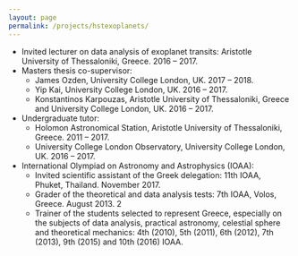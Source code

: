 ```yaml
---
layout: page
permalink: /projects/hstexoplanets/
---
```

* Invited lecturer on data analysis of exoplanet transits: Aristotle University of Thessaloniki, Greece. 2016 – 2017.
* Masters thesis co-supervisor:
	* James Ozden, University College London, UK. 2017 – 2018.
	* Yip Kai, University College London, UK. 2016 – 2017.
	* Konstantinos Karpouzas, Aristotle University of Thessaloniki, Greece and University College London, UK. 2016 – 2017.
* Undergraduate tutor:
	* Holomon Astronomical Station, Aristotle University of Thessaloniki, Greece. 2011 – 2017.
	* University College London Observatory, University College London, UK. 2016 – 2017.
* International Olympiad on Astronomy and Astrophysics (IOAA):
	* Invited scientific assistant of the Greek delegation: 11th IOAA, Phuket, Thailand. November 2017.
	* Grader of the theoretical and data analysis tests: 7th IOAA, Volos, Greece. August 2013. 2
	* Trainer of the students selected to represent Greece, especially on the subjects of data analysis, practical astronomy, celestial sphere and theoretical mechanics: 4th (2010), 5th (2011), 6th (2012), 7th (2013), 9th (2015) and 10th (2016) IOAA.
